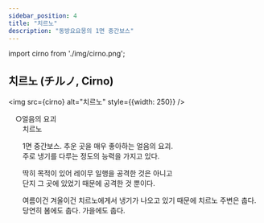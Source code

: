```yaml
---
sidebar_position: 4
title: "치르노"
description: "동방요요몽의 1면 중간보스"
---
```


import cirno from './img/cirno.png';

## 치르노 (チルノ, Cirno)

<img src={cirno} alt="치르노" style={{width: 250}} />

　○얼음의 요괴  
　　치르노  

　　1면 중간보스. 추운 곳을 매우 좋아하는 얼음의 요괴.  
　　주로 냉기를 다루는 정도의 능력을 가지고 있다.  

　　딱히 목적이 있어 레이무 일행을 공격한 것은 아니고  
　　단지 그 곳에 있었기 때문에 공격한 것 뿐이다.  

　　여름이건 겨울이건 치르노에게서 냉기가 나오고 있기 때문에 치르노 주변은 춥다.  
　　당연히 봄에도 춥다. 가을에도 춥다.
